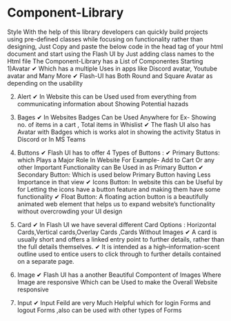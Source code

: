 # Component-Library
Style With the help of this library developers can quickly build projects using pre-defined classes while focusing on functionality rather than designing, Just Copy and paste the below code in the head tag of your html document and start using the Flash UI by Just adding class names to the Html file
The Component-Library has a List of Componentes Starting 
1)Avatar
            ✔ Which has a multiple Uses in apps like Discord avatar, Youtube avatar and Many More 
            ✔ Flash-UI  has Both Round and Square Avatar as depending on the usability 
              
2) Alert 
            ✔ In Website this can be Used used from everything from communicating information about Showing Potential hazads 
            
3) Bages 
            ✔ In Websites Badges Can be Used Anywhere for Ex- Showing no. of items in a cart , Total items in Whislist
            ✔ The flash UI also has Avatar with Badges which is works alot in showing the activity Status in Discord or In MS Teams 
            
4) Buttons 
            ✔ Flash UI has to offer 4 Types of Buttons : 
               ✔ Primary Buttons: which Plays a Major Role In  Website For Example- Add to Cart Or any other Important Functionality can Be Used in as Primary Button 
               ✔ Secondary Button: Which is used below Primary Button having Less Importance in that view 
               ✔ Icons Button: In website this can be Useful by for Letting the icons have a button feature and making them have some functionality
               ✔ Float Button: A floating action button is a beautifully animated web element that helps us to expand  website’s functionality without overcrowding your UI design

5) Card      ✔ In Flash UI we have several different Card Options : Horizontal Cards,Vertical cards,Overlay Cards ,Cards Without Images
               ✔ A card is usually short and offers a linked entry point to further details, rather than the full details themselves. 
               ✔ It is intended as a high–information-scent outline used to entice users to click through to further details contained on a separate page.
               
6) Image      ✔ Flash UI has a another Beautiful Compontent of Images Where Image are responsive Which can be Used to make the Overall Website responsive

7) Input       ✔ Input Feild are very Much Helpful which for login Forms and logout Forms ,also can be used with other types of Forms 
